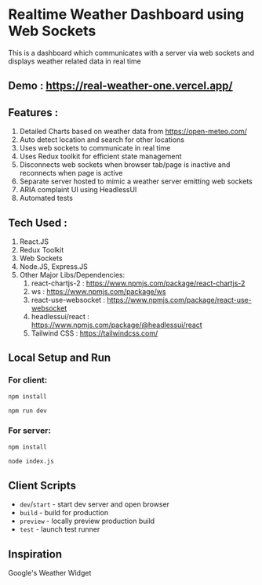 # Realtime Weather Dashboard using Web Sockets

This is a dashboard which communicates with a server via web sockets and displays weather related data
in real time

## Demo : https://real-weather-one.vercel.app/

## Features :
1. Detailed Charts based on weather data from https://open-meteo.com/
2. Auto detect location and search for other locations
3. Uses web sockets to communicate in real time
4. Uses Redux toolkit for efficient state management
5. Disconnects web sockets when browser tab/page is inactive and reconnects when page is active
6. Separate server hosted to mimic a weather server emitting web sockets
7. ARIA complaint UI using HeadlessUI
8. Automated tests

## Tech Used : 
1. React.JS
2. Redux Toolkit
3. Web Sockets
4. Node.JS, Express.JS
5. Other Major Libs/Dependencies: 
   1. react-chartjs-2 : https://www.npmjs.com/package/react-chartjs-2
   2. ws : https://www.npmjs.com/package/ws
   3. react-use-websocket : https://www.npmjs.com/package/react-use-websocket
   4. headlessui/react : https://www.npmjs.com/package/@headlessui/react
   5. Tailwind CSS : https://tailwindcss.com/
   
## Local Setup and Run

### For client:

```sh
npm install
```

```sh
npm run dev
```

### For server:

```sh
npm install
```

```sh
node index.js
```

## Client Scripts

- `dev`/`start` - start dev server and open browser
- `build` - build for production
- `preview` - locally preview production build
- `test` - launch test runner

## Inspiration

Google's Weather Widget

